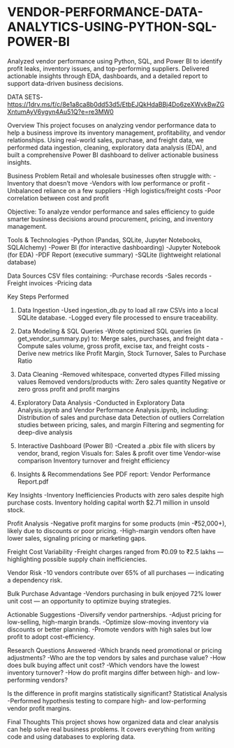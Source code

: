 # VENDOR-PERFORMANCE-DATA-ANALYTICS-USING-PYTHON-SQL-POWER-BI
 Analyzed vendor performance using Python, SQL, and Power BI to identify profit leaks, inventory issues, and top-performing suppliers. Delivered actionable insights through EDA, dashboards, and a detailed report to support data-driven business decisions.

DATA SETS- https://1drv.ms/f/c/8e1a8ca8b0dd53d5/EtbEJQkHdaBBj4Do6zeXWvkBwZGXntumAyV6ygyn4Au51Q?e=re3MW0

Overview
This project focuses on analyzing vendor performance data to help a business improve its inventory management, profitability, and vendor relationships. Using real-world sales, purchase, and freight data, we performed data ingestion, cleaning, exploratory data analysis (EDA), and built a comprehensive Power BI dashboard to deliver actionable business insights.

Business Problem
Retail and wholesale businesses often struggle with:
-Inventory that doesn’t move
-Vendors with low performance or profit
-Unbalanced reliance on a few suppliers
-High logistics/freight costs
-Poor correlation between cost and profit

Objective: To analyze vendor performance and sales efficiency to guide smarter business decisions around procurement, pricing, and inventory management.

Tools & Technologies
-Python (Pandas, SQLite, Jupyter Notebooks, SQLAlchemy)
-Power BI (for interactive dashboarding)
-Jupyter Notebook (for EDA)
-PDF Report (executive summary)
-SQLite (lightweight relational database)

Data Sources
CSV files containing:
-Purchase records
-Sales records
-Freight invoices
-Pricing data

Key Steps Performed
1. Data Ingestion
-Used ingestion_db.py to load all raw CSVs into a local SQLite database.
-Logged every file processed to ensure traceability.

2. Data Modeling & SQL Queries
-Wrote optimized SQL queries (in get_vendor_summary.py) to:
Merge sales, purchases, and freight data
-Compute sales volume, gross profit, excise tax, and freight costs
-Derive new metrics like Profit Margin, Stock Turnover, Sales to Purchase Ratio

3. Data Cleaning
-Removed whitespace, converted dtypes
Filled missing values
Removed vendors/products with:
Zero sales quantity
Negative or zero gross profit and profit margins

4. Exploratory Data Analysis
-Conducted in Exploratory Data Analysis.ipynb and Vendor Performance Analysis.ipynb, including:
Distribution of sales and purchase data
Detection of outliers
Correlation studies between pricing, sales, and margin
Filtering and segmenting for deep-dive analysis

5. Interactive Dashboard (Power BI)
-Created a .pbix file with slicers by vendor, brand, region
Visuals for:
Sales & profit over time
Vendor-wise comparison
Inventory turnover and freight efficiency

6. Insights & Recommendations
See PDF report: Vendor Performance Report.pdf

Key Insights
-Inventory Inefficiencies
Products with zero sales despite high purchase costs.
Inventory holding capital worth $2.71 million in unsold stock.

 Profit Analysis
-Negative profit margins for some products (min -₹52,000+), likely due to discounts or poor pricing.
-High-margin vendors often have lower sales, signaling pricing or marketing gaps.

Freight Cost Variability
-Freight charges ranged from ₹0.09 to ₹2.5 lakhs — highlighting possible supply chain inefficiencies.

Vendor Risk
-10 vendors contribute over 65% of all purchases — indicating a dependency risk.

 Bulk Purchase Advantage
-Vendors purchasing in bulk enjoyed 72% lower unit cost — an opportunity to optimize buying strategies.

 Actionable Suggestions
-Diversify vendor partnerships.
-Adjust pricing for low-selling, high-margin brands.
-Optimize slow-moving inventory via discounts or better planning.
-Promote vendors with high sales but low profit to adopt cost-efficiency.

Research Questions Answered
-Which brands need promotional or pricing adjustments?
-Who are the top vendors by sales and purchase value?
-How does bulk buying affect unit cost?
-Which vendors have the lowest inventory turnover?
-How do profit margins differ between high- and low-performing vendors?

Is the difference in profit margins statistically significant?
 Statistical Analysis
-Performed hypothesis testing to compare high- and low-performing vendor profit margins.

Final Thoughts
This project shows how organized data and clear analysis can help solve real business problems. It covers everything from writing code and using databases to exploring data.
